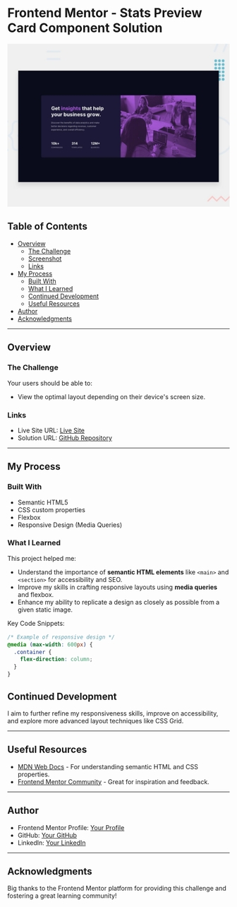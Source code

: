 # Frontend Mentor - Stats Preview Card Component Solution  

![Design preview for the Stats preview card component coding challenge](./design/desktop-preview.jpg)  

## Table of Contents  
- [Overview](#overview)  
  - [The Challenge](#the-challenge)  
  - [Screenshot](#screenshot)  
  - [Links](#links)  
- [My Process](#my-process)  
  - [Built With](#built-with)  
  - [What I Learned](#what-i-learned)  
  - [Continued Development](#continued-development)  
  - [Useful Resources](#useful-resources)  
- [Author](#author)  
- [Acknowledgments](#acknowledgments)  

---

## Overview  

### The Challenge  
Your users should be able to:  
- View the optimal layout depending on their device's screen size.  

### Links  
- Live Site URL: [Live Site]([https://your-live-site-url.com](https://salehjoseph.github.io/Frontend-Mentor-Challenges/stats-preview-card-component-main/))  
- Solution URL: [GitHub Repository](https://github.com/salehjoseph/Frontend-Mentor-Challenges/stats-preview-card-component-main)  

---

## My Process  

### Built With  
- Semantic HTML5  
- CSS custom properties  
- Flexbox  
- Responsive Design (Media Queries)  


### What I Learned  
This project helped me:  
- Understand the importance of **semantic HTML elements** like `<main>` and `<section>` for accessibility and SEO.  
- Improve my skills in crafting responsive layouts using **media queries** and flexbox.  
- Enhance my ability to replicate a design as closely as possible from a given static image.  

Key Code Snippets:  
```css
/* Example of responsive design */
@media (max-width: 600px) {
  .container {
    flex-direction: column;
  }
}
```
## Continued Development  
I aim to further refine my responsiveness skills, improve on accessibility, and explore more advanced layout techniques like CSS Grid.  

---

## Useful Resources  
- [MDN Web Docs](https://developer.mozilla.org/) - For understanding semantic HTML and CSS properties.  
- [Frontend Mentor Community](https://www.frontendmentor.io/community) - Great for inspiration and feedback.  

---

## Author  
- Frontend Mentor Profile: [Your Profile](https://www.frontendmentor.io/profile/salehjoseph)  
- GitHub: [Your GitHub](https://github.com/salehjoseph)  
- LinkedIn: [Your LinkedIn](https://www.linkedin.com/in/sebaana-yusuf-215839247/)  

---

## Acknowledgments  
Big thanks to the Frontend Mentor platform for providing this challenge and fostering a great learning community!  
